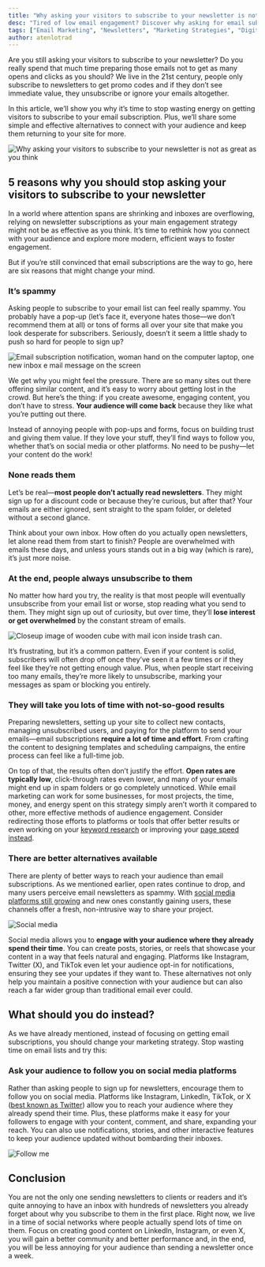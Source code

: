 ```yaml
---
title: "Why asking your visitors to subscribe to your newsletter is not as great as you think"
desc: "Tired of low email engagement? Discover why asking for email subscriptions might be outdated and explore better ways to connect with your audience."
tags: ["Email Marketing", "Newsletters", "Marketing Strategies", "Digital Marketing"]
author: atenlotrad
---
```


Are you still asking your visitors to subscribe to your newsletter? Do you really spend that much time preparing those emails not to get as many opens and clicks as you should? We live in the 21st century, people only subscribe to newsletters to get promo codes and if they don’t see immediate value, they unsubscribe or ignore your emails altogether.

In this article, we’ll show you why it’s time to stop wasting energy on getting visitors to subscribe to your email subscription. Plus, we’ll share some simple and effective alternatives to connect with your audience and keep them returning to your site for more.

![Why asking your visitors to subscribe to your newsletter is not as great as you think](join-our-newsletter-concept.jpg)

## 5 reasons why you should stop asking your visitors to subscribe to your newsletter

In a world where attention spans are shrinking and inboxes are overflowing, relying on newsletter subscriptions as your main engagement strategy might not be as effective as you think. It’s time to rethink how you connect with your audience and explore more modern, efficient ways to foster engagement.

But if you’re still convinced that email subscriptions are the way to go, here are six reasons that might change your mind.

### It’s spammy

Asking people to subscribe to your email list can feel really spammy. You probably have a pop-up (let’s face it, everyone hates those—we don’t recommend them at all) or tons of forms all over your site that make you look desperate for subscribers. Seriously, doesn’t it seem a little shady to push so hard for people to sign up?

![Email subscription notification, woman hand on the computer laptop, one new inbox e mail message on the screen](email-notification-woman-hand-on-the-computer-laptop-one-new-inbox-e-mail-message-on-the-screen.jpg)

We get why you might feel the pressure. There are so many sites out there offering similar content, and it’s easy to worry about getting lost in the crowd. But here’s the thing: if you create awesome, engaging content, you don’t have to stress. **Your audience will come back** because they like what you’re putting out there.

Instead of annoying people with pop-ups and forms, focus on building trust and giving them value. If they love your stuff, they’ll find ways to follow you, whether that’s on social media or other platforms. No need to be pushy—let your content do the work!

### None reads them

Let’s be real—**most people don’t actually read newsletters**. They might sign up for a discount code or because they’re curious, but after that? Your emails are either ignored, sent straight to the spam folder, or deleted without a second glance.

Think about your own inbox. How often do you actually open newsletters, let alone read them from start to finish? People are overwhelmed with emails these days, and unless yours stands out in a big way (which is rare), it’s just more noise.

### At the end, people always unsubscribe to them

No matter how hard you try, the reality is that most people will eventually unsubscribe from your email list or worse, stop reading what you send to them. They might sign up out of curiosity, but over time, they’ll **lose interest or get overwhelmed** by the constant stream of emails.

![Closeup image of wooden cube with mail icon inside trash can.](closeup-image-of-wooden-cube-with-mail-icon-inside-trash-can.jpg)

It’s frustrating, but it’s a common pattern. Even if your content is solid, subscribers will often drop off once they’ve seen it a few times or if they feel like they’re not getting enough value. Plus, when people start receiving too many emails, they’re more likely to unsubscribe, marking your messages as spam or blocking you entirely.

### They will take you lots of time with not-so-good results

Preparing newsletters, setting up your site to collect new contacts, managing unsubscribed users, and paying for the platform to send your emails—email subscriptions **require a lot of time and effort**. From crafting the content to designing templates and scheduling campaigns, the entire process can feel like a full-time job.

On top of that, the results often don’t justify the effort. **Open rates are typically low**, click-through rates even lower, and many of your emails might end up in spam folders or go completely unnoticed. While email marketing can work for some businesses, for most projects, the time, money, and energy spent on this strategy simply aren’t worth it compared to other, more effective methods of audience engagement. Consider redirecting those efforts to platforms or tools that offer better results or even working on your [keyword research](/blog/make-the-perfect-keywords-research/) or improving your [page speed instead](/blog/page-speed-and-seo-2024/).

### There are better alternatives available

There are plenty of better ways to reach your audience than email subscriptions. As we mentioned earlier, open rates continue to drop, and many users perceive email newsletters as spammy. With [social media platforms still growing](https://explodingtopics.com/blog/future-of-social-media) and new ones constantly gaining users, these channels offer a fresh, non-intrusive way to share your project.

![Social media](social-media.jpg)

Social media allows you to **engage with your audience where they already spend their time**. You can create posts, stories, or reels that showcase your content in a way that feels natural and engaging. Platforms like Instagram, Twitter (X), and TikTok even let your audience opt-in for notifications, ensuring they see your updates if they want to. These alternatives not only help you maintain a positive connection with your audience but can also reach a far wider group than traditional email ever could.

## What should you do instead?

As we have already mentioned, instead of focusing on getting email subscriptions, you should change your marketing strategy. Stop wasting time on email lists and try this:

### Ask your audience to follow you on social media platforms

Rather than asking people to sign up for newsletters, encourage them to follow you on social media. Platforms like Instagram, LinkedIn, TikTok, or X ([best known as Twitter](https://buffer.com/social-media-terms/x-app)) allow you to reach your audience where they already spend their time. Plus, these platforms make it easy for your followers to engage with your content, comment, and share, expanding your reach. You can also use notifications, stories, and other interactive features to keep your audience updated without bombarding their inboxes.

![Follow me](follow-me.jpg)

## Conclusion

You are not the only one sending newsletters to clients or readers and it’s quite annoying to have an inbox with hundreds of newsletters you already forget about why you subscribe to them in the first place. Right now, we live in a time of social networks where people actually spend lots of time on them. Focus on creating good content on LinkedIn, Instagram, or even X, you will gain a better community and better performance and, in the end, you will be less annoying for your audience than sending a newsletter once a week.
